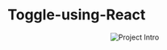 # Toggle-using-React
<div align="center">
<img alt="Project Intro" src="image-capture(15).webm">
</div>
